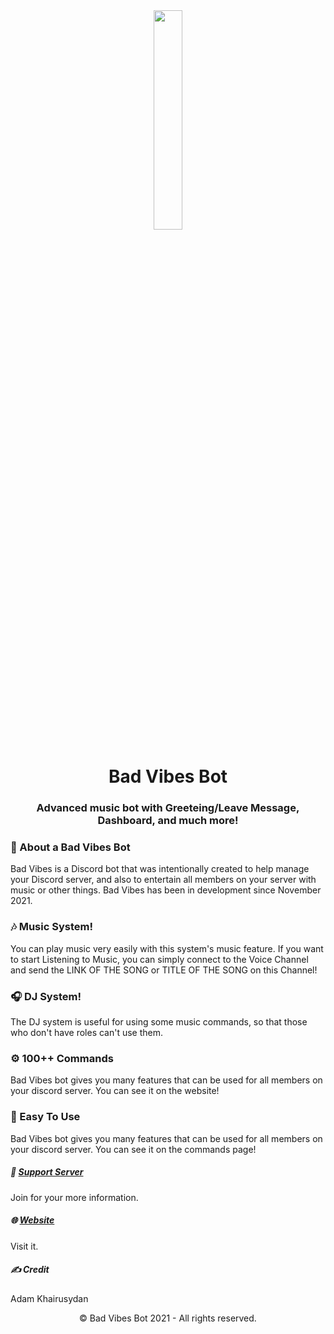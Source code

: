 <div align="center"><img src="https://cdn.discordapp.com/attachments/784917578974756904/938445237502763079/New_BV_png.png?width=522&height=480" width="30%"></div>
<h1 align="center"><b>Bad Vibes Bot</b></h1>
<h3 align="center">Advanced music bot with Greeteing/Leave Message, Dashboard, and much more!</h3>


### 📌 About a Bad Vibes Bot
Bad Vibes is a Discord bot that was intentionally created to help manage your Discord server, and also to entertain all members on your server with music or other things.
Bad Vibes has been in development since November 2021.

### 🎶 Music System!
You can play music very easily with this system's music feature.
If you want to start Listening to Music, you can simply connect to the Voice Channel and send the LINK OF THE SONG or TITLE OF THE SONG on this Channel!

### 🎧 DJ System!
The DJ system is useful for using some music commands, so that those who don't have roles can't use them.

### ⚙️ 100++ Commands
Bad Vibes bot gives you many features that can be used for all members on your discord server. You can see it on the website!

### 🏓 Easy To Use
Bad Vibes bot gives you many features that can be used for all members on your discord server. You can see it on the commands page!


##### 📝 [Support Server](https://discord.gg/wrTHfMqzaQ)
Join for your more information.
##### 🌐 [Website](https://bad-vibes.adamkhairusydan.repl.co/)
Visit it.
##### ✍️ Credit
Adam Khairusydan

<p align="center">©️ Bad Vibes Bot 2021 - All rights reserved.</p>
